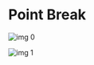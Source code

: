 # Point Break

![img 0](https://i.imgur.com/u79LyMC.jpg)

![img 1](https://i.imgur.com/eSNQt8l.png)

